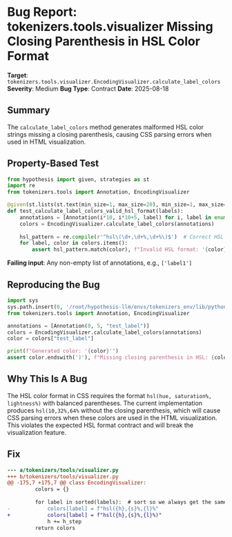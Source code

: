 # Bug Report: tokenizers.tools.visualizer Missing Closing Parenthesis in HSL Color Format

**Target**: `tokenizers.tools.visualizer.EncodingVisualizer.calculate_label_colors`
**Severity**: Medium
**Bug Type**: Contract
**Date**: 2025-08-18

## Summary

The `calculate_label_colors` method generates malformed HSL color strings missing a closing parenthesis, causing CSS parsing errors when used in HTML visualization.

## Property-Based Test

```python
from hypothesis import given, strategies as st
import re
from tokenizers.tools import Annotation, EncodingVisualizer

@given(st.lists(st.text(min_size=1, max_size=20), min_size=1, max_size=10))
def test_calculate_label_colors_valid_hsl_format(labels):
    annotations = [Annotation(i*10, i*10+5, label) for i, label in enumerate(labels)]
    colors = EncodingVisualizer.calculate_label_colors(annotations)
    
    hsl_pattern = re.compile(r'^hsl\(\d+,\d+%,\d+%\)$')  # Correct HSL format with closing paren
    for label, color in colors.items():
        assert hsl_pattern.match(color), f"Invalid HSL format: '{color}'"
```

**Failing input**: Any non-empty list of annotations, e.g., `['label1']`

## Reproducing the Bug

```python
import sys
sys.path.insert(0, '/root/hypothesis-llm/envs/tokenizers_env/lib/python3.13/site-packages')
from tokenizers.tools import Annotation, EncodingVisualizer

annotations = [Annotation(0, 5, "test_label")]
colors = EncodingVisualizer.calculate_label_colors(annotations)
color = colors["test_label"]

print(f"Generated color: '{color}'")
assert color.endswith(')'), f"Missing closing parenthesis in HSL: {color}"
```

## Why This Is A Bug

The HSL color format in CSS requires the format `hsl(hue, saturation%, lightness%)` with balanced parentheses. The current implementation produces `hsl(10,32%,64%` without the closing parenthesis, which will cause CSS parsing errors when these colors are used in the HTML visualization. This violates the expected HSL format contract and will break the visualization feature.

## Fix

```diff
--- a/tokenizers/tools/visualizer.py
+++ b/tokenizers/tools/visualizer.py
@@ -175,7 +175,7 @@ class EncodingVisualizer:
         colors = {}
 
         for label in sorted(labels):  # sort so we always get the same colors for a given set of labels
-            colors[label] = f"hsl({h},{s}%,{l}%"
+            colors[label] = f"hsl({h},{s}%,{l}%)"
             h += h_step
         return colors
```